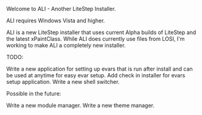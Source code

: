 Welcome to ALI - Another LiteStep Installer.

ALI requires Windows Vista and higher.

ALI is a new LiteStep installer that uses current Alpha builds of LiteStep and the latest xPaintClass.
While ALI does currently use files from LOSI, I'm working to make ALI a completely new installer.

TODO:

Write a new application for setting up evars that is run after install and can be used at anytime for easy evar setup.
Add check in installer for evars setup application.
Write a new shell switcher.


Possible in the future:

Write a new module manager.
Write a new theme manager.